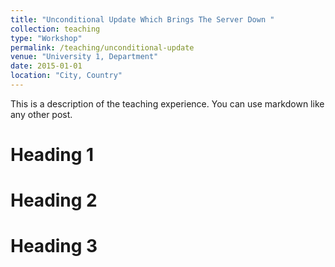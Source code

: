 ```yaml
---
title: "Unconditional Update Which Brings The Server Down "
collection: teaching
type: "Workshop"
permalink: /teaching/unconditional-update
venue: "University 1, Department"
date: 2015-01-01
location: "City, Country"
---
```


This is a description of the teaching experience. You can use markdown like any other post.

Heading 1
======

Heading 2
======

Heading 3
======
